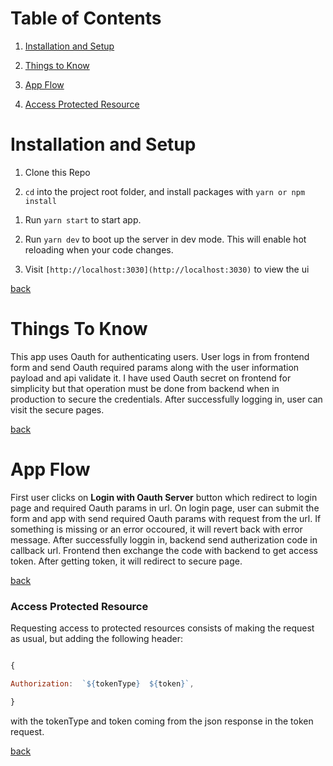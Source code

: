 <a id='top'></a>

# Table of Contents

1.  [Installation and Setup](#install)

2.  [Things to Know](#thingsToKnow)

3.  [App Flow](#flow)

4.  [Access Protected Resource](#url-resource)

<a id='install'></a>

# Installation and Setup

1.  Clone this Repo

1.  `cd` into the project root folder, and install packages with `yarn or npm install`

1)  Run `yarn start` to start app.

1)  Run `yarn dev` to boot up the server in dev mode. This will enable hot reloading when your code changes.

1)  Visit `[http://localhost:3030](http://localhost:3030)` to view the ui

[back](#top)

<a id='thingsToKnow'></a>

# Things To Know

This app uses Oauth for authenticating users. User logs in from frontend form and send Oauth required params along with the user information payload and api validate it. I have used Oauth secret on frontend for simplicity but that operation must be done from backend when in production to secure the credentials. After successfully logging in, user can visit the secure pages.

[back](#top)

<a id='flow'></a>

# App Flow

First user clicks on **Login with Oauth Server** button which redirect to login page and required Oauth params in url. On login page, user can submit the form and app with send required Oauth params with request from the url. If something is missing or an error occoured, it will revert back with error message. After successfully loggin in, backend send autherization code in callback url. Frontend then exchange the code with backend to get access token. After getting token, it will redirect to secure page.

[back](#top)
<a id='flow'></a>

### Access Protected Resource

Requesting access to protected resources consists of making the request as usual, but adding the following header:

```js

{

Authorization:  `${tokenType}  ${token}`,

}

```

with the tokenType and token coming from the json response in the token request.

[back](#top)
